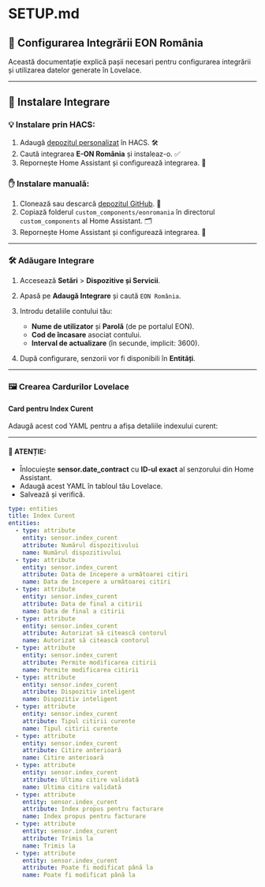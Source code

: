 
# SETUP.md

## 🔧 Configurarea Integrării EON România

Această documentație explică pașii necesari pentru configurarea integrării și utilizarea datelor generate în Lovelace.

---

## 🚀 Instalare Integrare

### 💡 Instalare prin HACS:
1. Adaugă [depozitul personalizat](https://github.com/cnecrea/eonromania) în HACS. 🛠️
2. Caută integrarea **E-ON România** și instaleaz-o. ✅
3. Repornește Home Assistant și configurează integrarea. 🔄

### ✋ Instalare manuală:
1. Clonează sau descarcă [depozitul GitHub](https://github.com/cnecrea/eonromania). 📂
2. Copiază folderul `custom_components/eonromania` în directorul `custom_components` al Home Assistant. 🗂️
3. Repornește Home Assistant și configurează integrarea. 🔧

---

### 🛠️ Adăugare Integrare
1. Accesează **Setări** > **Dispozitive și Servicii**.
2. Apasă pe **Adaugă Integrare** și caută `EON România`.
3. Introdu detaliile contului tău:
   - **Nume de utilizator** și **Parolă** (de pe portalul EON).
   - **Cod de încasare** asociat contului.
   - **Interval de actualizare** (în secunde, implicit: 3600).

4. După configurare, senzorii vor fi disponibili în **Entități**.

---

### 🖼️ Crearea Cardurilor Lovelace

#### **Card pentru Index Curent**
Adaugă acest cod YAML pentru a afișa detaliile indexului curent:

---

#### 🚨 ATENȚIE:
  - Înlocuiește **sensor.date_contract** cu **ID-ul exact** al senzorului din Home Assistant.
  - Adaugă acest YAML în tabloul tău Lovelace.
  - Salvează și verifică.

```yaml
type: entities
title: Index Curent
entities:
  - type: attribute
    entity: sensor.index_curent
    attribute: Numărul dispozitivului
    name: Numărul dispozitivului
  - type: attribute
    entity: sensor.index_curent
    attribute: Data de începere a următoarei citiri
    name: Data de începere a următoarei citiri
  - type: attribute
    entity: sensor.index_curent
    attribute: Data de final a citirii
    name: Data de final a citirii
  - type: attribute
    entity: sensor.index_curent
    attribute: Autorizat să citească contorul
    name: Autorizat să citească contorul
  - type: attribute
    entity: sensor.index_curent
    attribute: Permite modificarea citirii
    name: Permite modificarea citirii
  - type: attribute
    entity: sensor.index_curent
    attribute: Dispozitiv inteligent
    name: Dispozitiv inteligent
  - type: attribute
    entity: sensor.index_curent
    attribute: Tipul citirii curente
    name: Tipul citirii curente
  - type: attribute
    entity: sensor.index_curent
    attribute: Citire anterioară
    name: Citire anterioară
  - type: attribute
    entity: sensor.index_curent
    attribute: Ultima citire validată
    name: Ultima citire validată
  - type: attribute
    entity: sensor.index_curent
    attribute: Index propus pentru facturare
    name: Index propus pentru facturare
  - type: attribute
    entity: sensor.index_curent
    attribute: Trimis la
    name: Trimis la
  - type: attribute
    entity: sensor.index_curent
    attribute: Poate fi modificat până la
    name: Poate fi modificat până la
```
